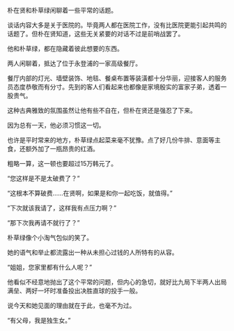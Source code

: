 朴在贤和朴草绿闲聊着一些平常的话题。

谈话内容大多是关于医院的。毕竟两人都在医院工作，没有比医院更能引起共鸣的话题了。但朴在贤知道，这些无关紧要的对话不过是前哨战罢了。

他和朴草绿，都在隐藏着彼此想要的东西。

两人闲聊着，抵达了位于永登浦的一家高级餐厅。

餐厅内部的灯光、墙壁装饰、地毯、餐桌布置等装潢都十分华丽，迎接客人的服务员态度恭敬而有分寸。先到的客人们看起来也都像是家境殷实的富家子弟，透着一股贵气。

这种古典雅致的氛围虽然让他有些不自在，但朴在贤还是强忍了下来。

因为总有一天，他必须习惯这一切。

也许是平时常来的地方，朴草绿点起菜来毫不犹豫。点了好几份牛排、意面等主食，还额外加了一瓶昂贵的红酒。

粗略一算，这一顿也要超过15万韩元了。

“您这样是不是太破费了？”

“这根本不算破费……在贤啊，如果是和你一起吃饭，就值得。”

“下次就该我请了，这样我有点压力啊？”

“那下次我再请不就行了？”

朴草绿像个小淘气包似的笑了。

她的语气和举止都流露出一种从未担心过钱的人所特有的从容。

“姐姐，您家里都有什么人呢？”

他看似不经意地抛出了这个平常的问题，但内心的急切，就好比九局下半两人出局满垒、两好一坏时准备投出决胜直球的投手一般。

说今天和她见面的理由就在于此，也毫不为过。

“有父母，我是独生女。”